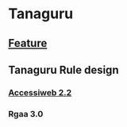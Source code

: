 # Tanaguru
## [Feature](https://github.com/Tanaguru/Tanaguru/wiki#features)
## Tanaguru Rule design
### [Accessiweb 2.2](https://github.com/Tanaguru/Tanaguru-rules-AccessiWeb-2.2-doc/wiki)
### Rgaa 3.0